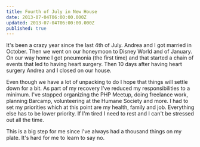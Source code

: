 ```yaml
---
title: Fourth of July in New House
date: 2013-07-04T06:00:00.000Z
updated: 2013-07-04T06:00:00.000Z
published: true
---
```


It's been a crazy year since the last 4th of July.  Andrea and I got married in October.  Then we went on our honeymoon to Disney World and of January.  On our way home I got pneumonia (the first time) and that started a chain of events that led to having heart surgery.  Then 10 days after having heart surgery Andrea and I closed on our house.

Even though we have a lot of unpacking to do I hope that things will settle down for a bit.  As part of my recovery I've reduced my responsibilities to a minimum.  I've stopped organizing the PHP Meetup, doing freelance work, planning Barcamp, volunteering at the Humane Society and more.  I had to set my priorities which at this point are my health, family and job.  Everything else has to be lower priority.  If I'm tired I need to rest and I can't be stressed out all the time.

This is a big step for me since I've always had a thousand things on my plate.  It's hard for me to learn to say no.

